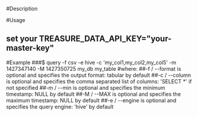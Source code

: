 #Description

#Usage
## set your TREASURE_DATA_API_KEY="your-master-key"

#Example
###$ query -f csv -e hive -c 'my_col1,my_col2,my_col5' -m 1427347140 -M 1427350725 my_db my_table
#where:
##-f / --format is optional and specifies the output format: tabular by default
##-c / --column is optional and specifies the comma separated list of columns: 'SELECT *' if not specified
##-m / --min is optional and specifies the minimum timestamp: NULL by default
##-M / --MAX is optional and specifies the maximum timestamp: NULL by default
##-e / --engine is optional and specifies the query engine: 'hive' by default


